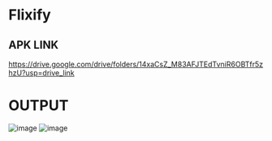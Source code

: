 # Flixify

## APK LINK 
https://drive.google.com/drive/folders/14xaCsZ_M83AFJTEdTvniR6OBTfr5zhzU?usp=drive_link

# OUTPUT
![image](https://github.com/user-attachments/assets/61bed005-210b-42fc-badd-29c298015d58)
![image](https://github.com/user-attachments/assets/cc6b209c-31a1-4b9f-8e1a-723870c176b6)
